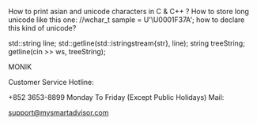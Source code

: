 How to print asian and unicode characters in C & C++ ?
How to store long unicode like this one: //wchar_t sample = U'\U0001F37A';  how to declare this kind of unicode?


std::string line;
        std::getline(std::istringstream{str}, line);
string treeString;
		getline(cin >> ws, treeString);





MONIK

Customer Service Hotline:

+852 3653-8899
Monday To Friday (Except Public Holidays)
Mail:

support@mysmartadvisor.com

